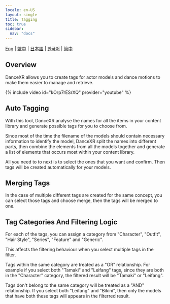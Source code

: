 ```yaml
---
locale: en-US
layout: single
title: Tagging
toc: true
sidebar:
  nav: "docs"
---
```

[Eng](/dancexr/features/tagging) | [繁中](/tw/dancexr/features/tagging) | [日本語](/jp/dancexr/features/tagging) | [한국어](/kr/dancexr/features/tagging) | [简中](/zh/dancexr/features/tagging)


## Overview
DanceXR allows you to create tags for actor models and dance motions to make them easier to manage and retrieve.

{% include video id="kOrp7rESrXQ" provider="youtube" %}

## Auto Tagging
With this tool, DanceXR analyse the names for all the items in your content library and generate possible tags for you to choose from. 

Since most of the time the filename of the models should contain necessary information to identify the model, DanceXR split the names into different parts, then combine the elements from all the models together and generate a list of elements that occurs most within your content library. 

All you need to to next is to select the ones that you want and confirm. Then tags will be created automatically for your models. 

## Merging Tags
In the case of multiple different tags are created for the same concept, you can select those tags and choose merge, then the tags will be merged to one.

## Tag Categories And Filtering Logic
For each of the tags, you can assign a category from "Character", "Outfit", "Hair Style", "Series", "Feature" and "Generic". 

This affects the filtering behaviour when you select multiple tags in the filter.

Tags within the same category are treated as a "OR" relationship. For example if you select both "Tamaki" and "Leifang" tags, since they are both in the "Character" category, the filtered result will be "Tamaki" or "Leifang". 

Tags don't belong to the same category will be treated as a "AND" relationship. If you select both "Leifang" and "Bikini", then only the models that have both these tags will appears in the filterred result.
